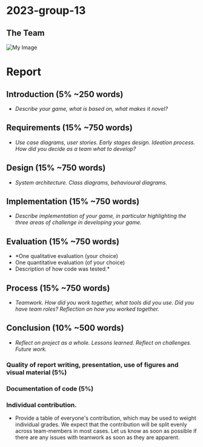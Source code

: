 # 2023-group-13
## The Team
![My Image](Group_13.jpg)

# Report
## Introduction (5% ~250 words)
 - *Describe your game, what is based on, what makes it novel?*

## Requirements (15% ~750 words)
-  *Use case diagrams, user stories. Early stages design. Ideation process. How did you decide as a team what to develop?*

## Design (15% ~750 words)
-   *System architecture. Class diagrams, behavioural diagrams.*

## Implementation (15% ~750 words)
-  *Describe implementation of your game, in particular highlighting the three areas of challenge in developing your game.*

## Evaluation (15% ~750 words)
-  *One qualitative evaluation (your choice)
-   One quantitative evaluation (of your choice)
-   Description of how code was tested.*

## Process (15% ~750 words)
- *Teamwork. How did you work together, what tools did you use. Did you have team roles? Reflection on how you worked together.*

## Conclusion (10% ~500 words)
-  *Reflect on project as a whole. Lessons learned. Reflect on challenges. Future work.*

### Quality of report writing, presentation, use of figures and visual material (5%)

### Documentation of code (5%)

### Individual contribution. 
- Provide a table of everyone's contribution, which may be used to weight individual grades. We expect that the contribution will be split evenly across team-members in most cases. Let us know as soon as possible if there are any issues with teamwork as soon as they are apparent.
